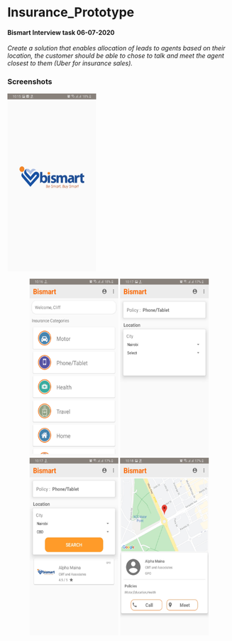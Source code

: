 # Insurance_Prototype

#### Bismart Interview task  06-07-2020

_Create a solution that enables
allocation of leads to agents based on
their location, the customer should be
able to chose to talk and meet the
agent closest to them (Uber for
insurance sales)._

### Screenshots
  <img src="https://github.com/mcben267/Insurance_Prototype/blob/master/app_screenshot/image_1.jpg" width="200" height="400">
  
<p align="center">
  <img src="https://github.com/mcben267/Insurance_Prototype/blob/master/app_screenshot/image_2.jpg" width="200" height="400">
  <img src="https://github.com/mcben267/Insurance_Prototype/blob/master/app_screenshot/image_3.jpg" width="200" height="400">
  <img src="https://github.com/mcben267/Insurance_Prototype/blob/master/app_screenshot/image_4.jpg" width="200" height="400">
  <img src="https://github.com/mcben267/Insurance_Prototype/blob/master/app_screenshot/image_5.jpg" width="200" height="400">
</p>
